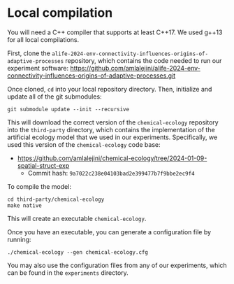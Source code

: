 # Local compilation

You will need a C++ compiler that supports at least C++17.
We used g++13 for all local compilations.

First, clone the `alife-2024-env-connectivity-influences-origins-of-adaptive-processes` repository, which contains the code needed to run our experiment software:
<https://github.com/amlalejini/alife-2024-env-connectivity-influences-origins-of-adaptive-processes.git>

Once cloned, `cd` into your local repository directory.
Then, initialize and update all of the git submodules:

```
git submodule update --init --recursive
```

This will download the correct version of the `chemical-ecology` repository into the `third-party` directory, which contains the implementation of the artificial ecology model that we used in our experiments.
Specifically, we used this version of the `chemical-ecology` code base:

- <https://github.com/amlalejini/chemical-ecology/tree/2024-01-09-spatial-struct-exp>
  - Commit hash: `9a7022c238e04103bad2e399477b7f9bbe2ec9f4`

To compile the model:

```
cd third-party/chemical-ecology
make native
```

This will create an executable `chemical-ecology`.

Once you have an executable, you can generate a configuration file by running:

```
./chemical-ecology --gen chemical-ecology.cfg
```

You may also use the configuration files from any of our experiments, which can be found in the `experiments` directory.


